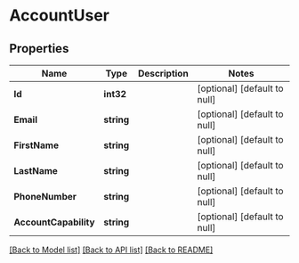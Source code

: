 # AccountUser

## Properties
Name | Type | Description | Notes
------------ | ------------- | ------------- | -------------
**Id** | **int32** |  | [optional] [default to null]
**Email** | **string** |  | [optional] [default to null]
**FirstName** | **string** |  | [optional] [default to null]
**LastName** | **string** |  | [optional] [default to null]
**PhoneNumber** | **string** |  | [optional] [default to null]
**AccountCapability** | **string** |  | [optional] [default to null]

[[Back to Model list]](../README.md#documentation-for-models) [[Back to API list]](../README.md#documentation-for-api-endpoints) [[Back to README]](../README.md)


